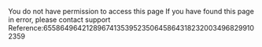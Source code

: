 You do not have permission to access this page If you have found this page in error, please contact support Reference:6558649642128967413539523506458643182320034968299102359